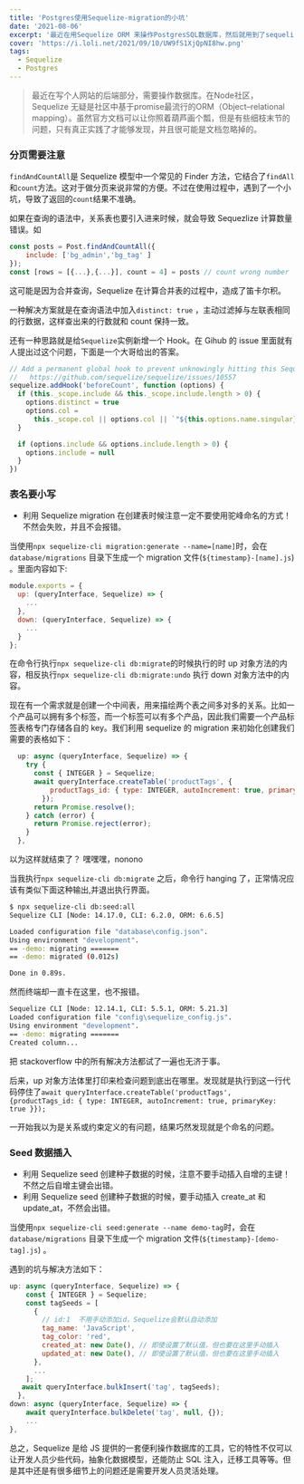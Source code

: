 ```yaml
---
title: 'Postgres使用Sequelize-migration的小坑'
date: '2021-08-06'
excerpt: '最近在用Sequelize ORM 来操作PostgresSQL数据库，然后就用到了sequelize-cli来维护和追踪数据库的初始化。虽然这个工具很早就开发了，但是仍然存在一些坑。'
cover: 'https://i.loli.net/2021/09/10/UW9fS1XjQpNI8hw.png'
tags:
  - Sequelize
  - Postgres
---
```




> 最近在写个人网站的后端部分，需要操作数据库。在Node社区，Sequelize 无疑是社区中基于promise最流行的ORM（Object–relational mapping）。虽然官方文档可以让你照着葫芦画个瓢，但是有些细枝末节的问题，只有真正实践了才能够发现，并且很可能是文档忽略掉的。

### 分页需要注意

`findAndCountAll`是 Sequelize 模型中一个常见的 Finder 方法，它结合了`findAll`和`count`方法。这对于做分页来说非常的方便。不过在使用过程中，遇到了一个小坑，导致了返回的`count`结果不准确。

如果在查询的语法中，关系表也要引入进来时候，就会导致 Sequezlize 计算数量错误。如

```js
const posts = Post.findAndCountAll({
    include: ['bg_admin','bg_tag' ]
});
const [rows = [{...},{...}], count = 4] = posts // count wrong number

```

这可能是因为合并查询，Sequelize 在计算合并表的过程中，造成了笛卡尔积。

一种解决方案就是在查询语法中加入`distinct: true` ，主动过滤掉与左联表相同的行数据，这样查出来的行数就和 count 保持一致。

还有一种思路就是给`Sequelize`实例新增一个 Hook。在 Gihub 的 issue 里面就有人提出过这个问题，下面是一个大哥给出的答案。

```js
// Add a permanent global hook to prevent unknowingly hitting this Sequelize bug:
//   https://github.com/sequelize/sequelize/issues/10557
sequelize.addHook('beforeCount', function (options) {
  if (this._scope.include && this._scope.include.length > 0) {
    options.distinct = true
    options.col =
      this._scope.col || options.col || `"${this.options.name.singular}".id`
  }

  if (options.include && options.include.length > 0) {
    options.include = null
  }
})
```



### 表名要小写

- 利用 Sequelize migration 在创建表时候注意一定不要使用驼峰命名的方式！不然会失败，并且不会报错。

当使用`npx sequelize-cli migration:generate --name=[name]`时，会在 `database/migrations` 目录下生成一个 migration 文件(`${timestamp}-[name].js`) 。里面内容如下:

```javascript
module.exports = {
  up: (queryInterface, Sequelize) => {
    ...
  },
  down: (queryInterface, Sequelize) => {
   	...
  }
};
```

在命令行执行`npx sequelize-cli db:migrate`的时候执行的时 up 对象方法的内容，相反执行`npx sequelize-cli db:migrate:undo` 执行 down 对象方法中的内容。

现在有一个需求就是创建一个中间表，用来描绘两个表之间多对多的关系。比如一个产品可以拥有多个标签，而一个标签可以有多个产品，因此我们需要一个产品标签表格专门存储各自的 key。我们利用 sequelize 的 migration 来初始化创建我们需要的表格如下：

```javascript
  up: async (queryInterface, Sequelize) => {
    try {
      const { INTEGER } = Sequelize;
      await queryInterface.createTable('productTags', {
          productTags_id: { type: INTEGER, autoIncrement: true, primaryKey: true }
      	});
      return Promise.resolve();
    } catch (error) {
      return Promise.reject(error);
    }
  },
```

以为这样就结束了？ 嘿嘿嘿，nonono

当我执行`npx sequelize-cli db:migrate` 之后，命令行 hanging 了，正常情况应该有类似下面这种输出,并退出执行界面。

```bash
$ npx sequelize-cli db:seed:all
Sequelize CLI [Node: 14.17.0, CLI: 6.2.0, ORM: 6.6.5]

Loaded configuration file "database\config.json".
Using environment "development".
== -demo: migrating =======
== -demo: migrated (0.012s)

Done in 0.89s.
```

然而终端却一直卡在这里，也不报错。

```bash
Sequelize CLI [Node: 12.14.1, CLI: 5.5.1, ORM: 5.21.3]
Loaded configuration file "config\sequelize_config.js".
Using environment "development".
== -demo: migrating =======
Created column...
```

把 stackoverflow 中的所有解决方法都试了一遍也无济于事。

后来，up 对象方法体里打印来检查问题到底出在哪里。发现就是执行到这一行代码停住了`await queryInterface.createTable('productTags', {productTags_id: { type: INTEGER, autoIncrement: true, primaryKey: true }});`

一开始我以为是关系或约束定义的有问题，结果巧然发现就是个命名的问题。

### Seed 数据插入

- 利用 Sequelize seed 创建种子数据的时候，注意不要手动插入自增的主键！不然之后自增主键会出错。
- 利用 Sequelize seed 创建种子数据的时候，要手动插入 create_at 和 update_at，不然会出错。

当使用`npx sequelize-cli seed:generate --name demo-tag`时，会在 `database/migrations` 目录下生成一个 migration 文件(`${timestamp}-[demo-tag].js`) 。

遇到的坑与解决方法如下：

```js
up: async (queryInterface, Sequelize) => {
    const { INTEGER } = Sequelize;
    const tagSeeds = [
      {
        // id:1  不用手动添加id，Sequelize会默认自动添加
        tag_name: 'JavaScript',
        tag_color: 'red',
        created_at: new Date(), // 即使设置了默认值，但也要在这里手动插入
        updated_at: new Date(), // 即使设置了默认值，但也要在这里手动插入
      },
      ...
    ];
   await queryInterface.bulkInsert('tag', tagSeeds);
  },
down: async (queryInterface, Sequelize) => {
    await queryInterface.bulkDelete('tag', null, {});
    ...
},
```

总之，Sequelize 是给 JS 提供的一套便利操作数据库的工具，它的特性不仅可以让开发人员少些代码，抽象化数据模型，还能防止 SQL 注入，迁移工具等等。但是其中还是有很多细节上的问题还是需要开发人员灵活处理。




